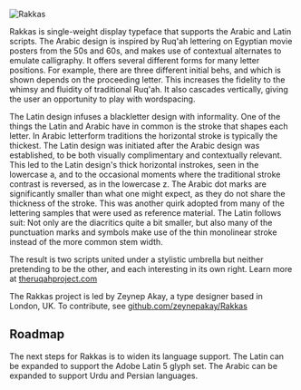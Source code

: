 ![Rakkas](/public/Rakkas.png)

Rakkas is single-weight display typeface that supports the Arabic and Latin scripts. 
The Arabic design is inspired by Ruq'ah lettering on Egyptian movie posters from the 50s and 60s, and makes use of contextual alternates to emulate calligraphy. 
It offers several different forms for many letter positions. 
For example, there are three different initial behs, and which is shown depends on the proceeding letter. 
This increases the fidelity to the whimsy and fluidity of traditional Ruq'ah. 
It also cascades vertically, giving the user an opportunity to play with wordspacing. 

The Latin design infuses a blackletter design with informality. 
One of the things the Latin and Arabic have in common is the stroke that shapes each letter. 
In Arabic letterform traditions the horizontal stroke is typically the thickest. 
The Latin design was initiated after the Arabic design was established, to be both visually complimentary and contextually relevant. 
This led to the Latin design's thick horizontal instrokes, seen in the lowercase a, and to the occasional moments where the traditional stroke contrast is reversed, as in the lowercase z. 
The Arabic dot marks are significantly smaller than what one might expect, as they do not share the thickness of the stroke. 
This was another quirk adopted from many of the lettering samples that were used as reference material. 
The Latin follows suit: 
Not only are the diacritics quite a bit smaller, but also many of the punctuation marks and symbols make use of the thin monolinear stroke instead of the more common stem width. 

The result is two scripts united under a stylistic umbrella but neither pretending to be the other, and each interesting in its own right. 
Learn more at [theruqahproject.com](http://theruqahproject.com)

The Rakkas project is led by Zeynep Akay, a type designer based in London, UK. 
To contribute, see [github.com/zeynepakay/Rakkas](https://github.com/zeynepakay/Rakkas)

## Roadmap

The next steps for Rakkas is to widen its language support. 
The Latin can be expanded to support the Adobe Latin 5 glyph set.
The Arabic can be expanded to support Urdu and Persian languages.
